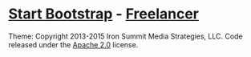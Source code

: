 # [Start Bootstrap](http://startbootstrap.com/) - [Freelancer](http://startbootstrap.com/template-overviews/freelancer/)

Theme: Copyright 2013-2015 Iron Summit Media Strategies, LLC. Code released under the [Apache 2.0](https://github.com/IronSummitMedia/startbootstrap-freelancer/blob/gh-pages/LICENSE) license.
